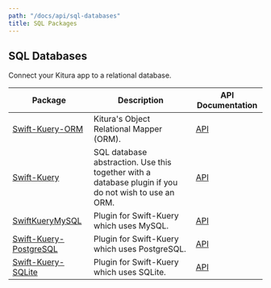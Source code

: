 ```yaml
---
path: "/docs/api/sql-databases"
title: SQL Packages
---
```


 ## SQL Databases

 Connect your Kitura app to a relational database.

 | Package      | Description | API Documentation |
 | ----------- | ----------- | ------- |
 | [Swift-Kuery-ORM](https://github.com/Kitura/Swift-Kuery-ORM)   | Kitura's Object Relational Mapper (ORM). | [API](https://kitura.github.io/Swift-Kuery-ORM/) |
 | [Swift-Kuery](https://github.com/Kitura/Swift-Kuery) | SQL database abstraction. Use this together with a database plugin if you do not wish to use an ORM. | [API](https://kitura.github.io/Swift-Kuery/) |
 | [SwiftKueryMySQL](https://github.com/Kitura/SwiftKueryMySQL) | Plugin for Swift-Kuery which uses MySQL. | [API](https://kitura.github.io/SwiftKueryMySQL/) |
 | [Swift-Kuery-PostgreSQL](https://github.com/Kitura/Swift-Kuery-PostgreSQL) | Plugin for Swift-Kuery which uses PostgreSQL. | [API](https://kitura.github.io/Swift-Kuery-PostgreSQL/) |
 | [Swift-Kuery-SQLite](https://github.com/Kitura/Swift-Kuery-SQLite) |Plugin for Swift-Kuery which uses SQLite. | [API](https://kitura.github.io/Swift-Kuery-SQLite/) |
